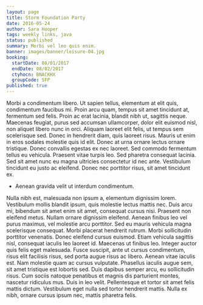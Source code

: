 ```yaml
---
layout: page
title: Storm Foundation Party
date: 2016-05-24
author: Sara Hooper
tags: weekly links, java
status: published
summary: Morbi vel leo quis enim.
banner: images/banner/leisure-04.jpg
booking:
  startDate: 08/01/2017
  endDate: 08/02/2017
  ctyhocn: BNACKHX
  groupCode: SFP
published: true
---
```

Morbi a condimentum libero. Ut sapien tellus, elementum at elit quis, condimentum faucibus mi. Proin arcu quam, tempus sit amet tincidunt at, fermentum sed felis. Proin ac erat lacinia, blandit nibh ut, sagittis neque. Maecenas feugiat, purus sed accumsan ullamcorper, dolor elit euismod nisl, non aliquet libero nunc in orci. Aliquam laoreet elit felis, ut tempus sem scelerisque sed. Donec in hendrerit diam, quis laoreet risus. Mauris ut enim in eros sodales molestie quis id elit. Donec at urna ornare lectus ornare tristique. Donec convallis egestas ex nec laoreet. Sed commodo fermentum tellus eu vehicula. Praesent vitae turpis leo. Sed pharetra consequat lacinia. Sed sit amet nunc eu magna ultricies consectetur id nec ante. Vestibulum tincidunt eu justo ac eleifend. Donec nec porttitor risus, sit amet tincidunt ex.

* Aenean gravida velit ut interdum condimentum.

Nulla nibh est, malesuada non ipsum a, elementum dignissim lorem. Vestibulum mollis blandit ipsum, quis molestie lectus mattis nec. Duis arcu mi, bibendum sit amet enim sit amet, consequat cursus nisi. Praesent non eleifend metus. Nullam ornare dignissim eleifend. Aenean finibus leo vel purus maximus, vel molestie arcu porttitor. Sed eu mauris vehicula magna scelerisque consequat. Morbi placerat hendrerit rutrum. Morbi sollicitudin porttitor venenatis. Donec eleifend cursus euismod. Etiam vehicula sagittis nisl, consequat iaculis leo laoreet id. Maecenas ut finibus leo. Integer auctor quis felis eget malesuada. Fusce suscipit, ante ut cursus condimentum, risus elit facilisis risus, sed porta augue risus ac libero. Aenean vitae iaculis est.
Nam molestie quam ac cursus vulputate. Phasellus iaculis augue sem, sit amet tristique est lobortis sed. Duis dapibus semper arcu, eu sollicitudin risus. Cum sociis natoque penatibus et magnis dis parturient montes, nascetur ridiculus mus. Duis in leo velit. Pellentesque et tortor sit amet felis mattis dictum. Vestibulum eget nulla sed tortor hendrerit mattis. Nulla ex nibh, ornare cursus ipsum nec, mattis pharetra felis.
